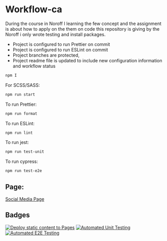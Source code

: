# Workflow-ca

During the course in Noroff I learning the few concept and the assignment is about how to apply on the them on code this repository is giving by the Noroff i only wrote testing and install packages.

- Project is configured to run Prettier on commit
- Project is configured to run ESLint on commit
- Project branches are protected,
- Project readme file is updated to include new configuration information and workflow status

```bash
npm I
```

For SCSS/SASS:

```bash
npm run start
```

To run Prettier:

```bash
npm run format
```

To run ESLint:

```bash
npm run lint
```

To run jest:

```bash
npm run test-unit
```

To run cypress:

```bash
npm run test-e2e
```

## Page:

[Social Media Page](https://rohitamdahl.github.io/social-media-client-ca/)

## Badges

[![Deploy static content to Pages](https://github.com/RohitAmdahl/social-media-client-ca/actions/workflows/pages.yml/badge.svg)](https://github.com/RohitAmdahl/social-media-client-ca/actions/workflows/pages.yml)
[![Automated Unit Testing](https://github.com/RohitAmdahl/social-media-client-ca/actions/workflows/unit-test.yml/badge.svg)](https://github.com/RohitAmdahl/social-media-client-ca/actions/workflows/unit-test.yml)
[![Automated E2E Testing](https://github.com/RohitAmdahl/social-media-client-ca/actions/workflows/Update%20e2e-test.yml/badge.svg)](https://github.com/RohitAmdahl/social-media-client-ca/actions/workflows/Update%20e2e-test.yml)
